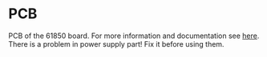 # PCB
PCB of the 61850 board.
For more information and documentation see [here](https://github.com/alisoam/61850-docs).
There is a problem in power supply part!
Fix it before using them.

